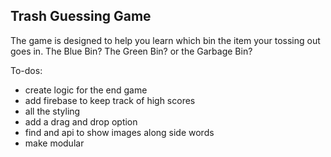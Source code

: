 ## Trash Guessing Game

The game is designed to help you learn which bin the item your tossing out goes in. The Blue Bin? The Green Bin? or the Garbage Bin?

To-dos:

- create logic for the end game
- add firebase to keep track of high scores
- all the styling
- add a drag and drop option
- find and api to show images along side words
- make modular
